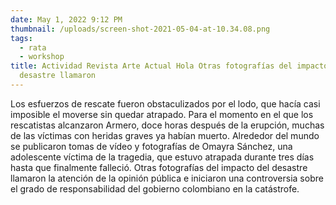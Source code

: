```yaml
---
date: May 1, 2022 9:12 PM
thumbnail: /uploads/screen-shot-2021-05-04-at-10.34.08.png
tags:
  - rata
  - workshop
title: Actividad Revista Arte Actual Hola Otras fotografías del impacto del
  desastre llamaron
---
```

Los esfuerzos de rescate fueron obstaculizados por el lodo, que hacía casi imposible el moverse sin quedar atrapado. Para el momento en el que los rescatistas alcanzaron Armero, doce horas después de la erupción, muchas de las víctimas con heridas graves ya habían muerto. Alrededor del mundo se publicaron tomas de vídeo y fotografías de Omayra Sánchez, una adolescente víctima de la tragedia, que estuvo atrapada durante tres días hasta que finalmente falleció. Otras fotografías del impacto del desastre llamaron la atención de la opinión pública e iniciaron una controversia sobre el grado de responsabilidad del gobierno colombiano en la catástrofe.